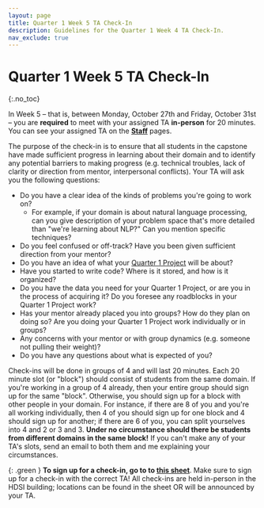 ```yaml
---
layout: page
title: Quarter 1 Week 5 TA Check-In
description: Guidelines for the Quarter 1 Week 4 TA Check-In.
nav_exclude: true
---
```


# Quarter 1 Week 5 TA Check-In
{:.no_toc}

In Week 5 – that is, between Monday, October 27th and Friday, October 31st – you are **required** to meet with your assigned TA **in-person** for 20 minutes. You can see your assigned TA on the [**Staff**](https://dsc-capstone.org/2025-26/staff) pages.

The purpose of the check-in is to ensure that all students in the capstone have made sufficient progress in learning about their domain and to identify any potential barriers to making progress (e.g. technical troubles, lack of clarity or direction from mentor, interpersonal conflicts). Your TA will ask you the following questions:

- Do you have a clear idea of the kinds of problems you're going to work on?
  - For example, if your domain is about natural language processing, can you give description of your problem space that's more detailed than "we're learning about NLP?" Can you mention specific techniques?
- Do you feel confused or off-track? Have you been given sufficient direction from your mentor?
- Do you have an idea of what your [Quarter 1 Project](https://dsc-capstone.org/2025-26/assignments/projects/q1) will be about?
- Have you started to write code? Where is it stored, and how is it organized?
- Do you have the data you need for your Quarter 1 Project, or are you in the process of acquiring it? Do you foresee any roadblocks in your Quarter 1 Project work?
- Has your mentor already placed you into groups? How do they plan on doing so? Are you doing your Quarter 1 Project work individually or in groups?
- Any concerns with your mentor or with group dynamics (e.g. someone not pulling their weight)?
- Do you have any questions about what is expected of you?

Check-ins will be done in groups of 4 and will last 20 minutes. Each 20 minute slot (or "block") should consist of students from the same domain. If you're working in a group of 4 already, then your entire group should sign up for the same "block". Otherwise, you should sign up for a block with other people in your domain. For instance, if there are 8 of you and you're all working individually, then 4 of you should sign up for one block and 4 should sign up for another; if there are 6 of you, you can split yourselves into 4 and 2 or 3 and 3. **Under no circumstance should there be students from different domains in the same block!** If you can't make any of your TA's slots, send an email to both them and me explaining your circumstances.

{: .green }
**To sign up for a check-in, go to to [this sheet](https://docs.google.com/spreadsheets/d/1GuFbMa5XTzbDs5qrze9YH3oRb9Qrqr9JoV-kCyBGqZs/edit?usp=sharing)**. Make sure to sign up for a check-in with the correct TA! All check-ins are held in-person in the HDSI building; locations can be found in the sheet OR will be announced by your TA.


